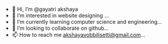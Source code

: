 - 👋 Hi, I’m @gayatri akshaya
- 👀 I’m interested in website designing ...
- 🌱 I’m currently learning computer science and engineering...
- 💞️ I’m looking to collaborate on github...
- 📫 How to reach me akshayavobbilisetti@gmail.com...

<!---
akshaya2712/akshaya2712 is a ✨ special ✨ repository because its `README.md` (this file) appears on your GitHub profile.
You can click the Preview link to take a look at your changes.
--->

